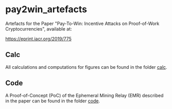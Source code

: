 # pay2win_artefacts

Artefacts for the Paper "Pay-To-Win: Incentive Attacks on Proof-of-Work Cryptocurrencies", available at:

https://eprint.iacr.org/2019/775

## Calc

All calculations and computations for figures can be found in the folder [calc](./calc/README.md).

## Code 

A Proof-of-Concept (PoC) of the Ephemeral Mining Relay (EMR) described in the paper can be found in the
folder [code](./code/README.md).
